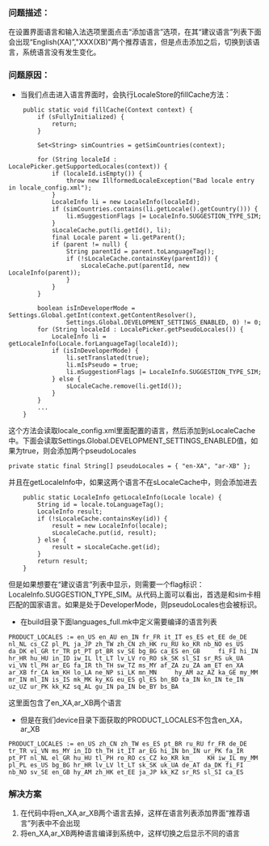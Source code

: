 ### 问题描述：
在设置界面语言和输入法选项里面点击“添加语言”选项，在其“建议语言”列表下面会出现“English(XA)”,"XXX(XB)"两个推荐语言，但是点击添加之后，切换到该语言，系统语言没有发生变化。
### 问题原因：

- 当我们点击进入语言界面时，会执行LocaleStore的fillCache方法：

```
    public static void fillCache(Context context) {
        if (sFullyInitialized) {
            return;
        }

        Set<String> simCountries = getSimCountries(context);

        for (String localeId : LocalePicker.getSupportedLocales(context)) {
            if (localeId.isEmpty()) {
                throw new IllformedLocaleException("Bad locale entry in locale_config.xml");
            }
            LocaleInfo li = new LocaleInfo(localeId);
            if (simCountries.contains(li.getLocale().getCountry())) {
                li.mSuggestionFlags |= LocaleInfo.SUGGESTION_TYPE_SIM;
            }
            sLocaleCache.put(li.getId(), li);
            final Locale parent = li.getParent();
            if (parent != null) {
                String parentId = parent.toLanguageTag();
                if (!sLocaleCache.containsKey(parentId)) {
                    sLocaleCache.put(parentId, new LocaleInfo(parent));
                }
            }
        }

        boolean isInDeveloperMode = Settings.Global.getInt(context.getContentResolver(),
                Settings.Global.DEVELOPMENT_SETTINGS_ENABLED, 0) != 0;
        for (String localeId : LocalePicker.getPseudoLocales()) {
            LocaleInfo li = getLocaleInfo(Locale.forLanguageTag(localeId));
            if (isInDeveloperMode) {
                li.setTranslated(true);
                li.mIsPseudo = true;
                li.mSuggestionFlags |= LocaleInfo.SUGGESTION_TYPE_SIM;
            } else {
                sLocaleCache.remove(li.getId());
            }
        }
        ...
    }
```

这个方法会读取locale_config.xml里面配置的语言，然后添加到sLocaleCache中。下面会读取Settings.Global.DEVELOPMENT_SETTINGS_ENABLED值，如果为true，则会添加两个pseudoLocales

```
private static final String[] pseudoLocales = { "en-XA", "ar-XB" };
```

并且在getLocaleInfo中，如果这两个语言不在sLocaleCache中，则会添加进去

```
    public static LocaleInfo getLocaleInfo(Locale locale) {
        String id = locale.toLanguageTag();
        LocaleInfo result;
        if (!sLocaleCache.containsKey(id)) {
            result = new LocaleInfo(locale);
            sLocaleCache.put(id, result);
        } else {
            result = sLocaleCache.get(id);
        }
        return result;
    }
```

但是如果想要在“建议语言”列表中显示，则需要一个flag标识：LocaleInfo.SUGGESTION_TYPE_SIM。从代码上面可以看出，首选是和sim卡相匹配的国家语言。如果是处于DeveloperMode，则pseudoLocales也会被标识。

- 在build目录下面languages_full.mk中定义需要编译的语言列表

```
PRODUCT_LOCALES := en_US en_AU en_IN fr_FR it_IT es_ES et_EE de_DE nl_NL cs_CZ pl_PL ja_JP zh_TW zh_CN zh_HK ru_RU ko_KR nb_NO es_US da_DK el_GR tr_TR pt_PT pt_BR sv_SE bg_BG ca_ES en_GB     fi_FI hi_IN hr_HR hu_HU in_ID iw_IL lt_LT lv_LV ro_RO sk_SK sl_SI sr_RS uk_UA vi_VN tl_PH ar_EG fa_IR th_TH sw_TZ ms_MY af_ZA zu_ZA am_ET en_XA ar_XB fr_CA km_KH lo_LA ne_NP si_LK mn_MN     hy_AM az_AZ ka_GE my_MM mr_IN ml_IN is_IS mk_MK ky_KG eu_ES gl_ES bn_BD ta_IN kn_IN te_IN uz_UZ ur_PK kk_KZ sq_AL gu_IN pa_IN be_BY bs_BA 
```

这里面包含了en_XA,ar_XB两个语言

- 但是在我们device目录下面获取的PRODUCT_LOCALES不包含en_XA，ar_XB

```
PRODUCT_LOCALES := en_US zh_CN zh_TW es_ES pt_BR ru_RU fr_FR de_DE tr_TR vi_VN ms_MY in_ID th_TH it_IT ar_EG hi_IN bn_IN ur_PK fa_IR pt_PT nl_NL el_GR hu_HU tl_PH ro_RO cs_CZ ko_KR km_    KH iw_IL my_MM pl_PL es_US bg_BG hr_HR lv_LV lt_LT sk_SK uk_UA de_AT da_DK fi_FI nb_NO sv_SE en_GB hy_AM zh_HK et_EE ja_JP kk_KZ sr_RS sl_SI ca_ES
```

### 解决方案

1. 在代码中将en_XA,ar_XB两个语言去掉，这样在语言列表添加界面“推荐语言”列表中不会出现
2. 将en_XA,ar_XB两种语言编译到系统中，这样切换之后显示不同的语言
